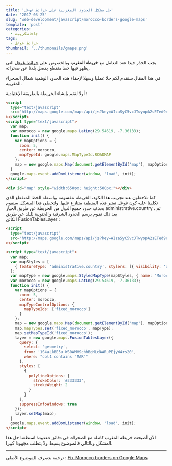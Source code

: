 ```yaml
---
title: 'حل مشكل الحدود المغربية على خرائط غوغل'
date: '2017-03-25'
slug: 'web-development/javascript/morocco-borders-google-maps'
template: 'post'
categories:
  - جافاسكريبت
tags:
  - خرائط غوغل
thumbnail: '../thumbnails/gmaps.png'
---
```


يجب الحذر جيدا عند التعامل مع **خريطة المغرب** وبالخصوص على [خرائط غوغل](http://www.tutomena.com/web-development/javascript/google-maps-api-1/) التي يظهر فيها خط متقطع يفصل بلدنا عن صحرائه.

في هذا المقال سنقدم لكم حلا عمليا وسهلا لإخفاء هذه الحدود الوهمية شمال الصحراء المغربية.

أولا لنقم بإنشاء الخريطة بالطريقة الإعتيادية :

```html
<script
  type="text/javascript"
  src="http://maps.google.com/maps/api/js?key=AIzaSyC5vcJTwyopA2sETed9eRwebKEUVyoz94c"
></script>
<script type="text/javascript">
  var map;
  var morocco = new google.maps.LatLng(29.54619, -7.36133);
  function init() {
    var mapOptions = {
      zoom: 5,
      center: morocco,
      mapTypeId: google.maps.MapTypeId.ROADMAP
    };
    map = new google.maps.Map(document.getElementById('map'), mapOptions);
  }
  google.maps.event.addDomListener(window, 'load', init);
</script>

<div id="map" style="width:650px; height:500px;"></div>
```

كما تلاحظون عند تجريب هذا الكود، الخريطة مقسومة بواسطة الخط المتقطع الذي تكلمنا عليه كون غوغل تعتبر هذه المنطقة متنازع عليها. ولتخطي هذا المشكل سنقوم بحذف حدود جميع الدول من الخريطة عن طريق الخيار administrative.country ، ثم بعد ذلك نقوم برسم الحدود الشرقية والجنوبية للبلد عن طريق الكائن FusionTablesLayer :

```html
<script
  type="text/javascript"
  src="http://maps.google.com/maps/api/js?key=AIzaSyC5vcJTwyopA2sETed9eRwebKEUVyoz94c"
></script>

<script type="text/javascript">
  var map;
  var mapStyles = [
    { featureType: 'administrative.country', stylers: [{ visibility: 'off' }] }
  ];
  var mapType = new google.maps.StyledMapType(mapStyles, { name: 'Morocco' });
  var morocco = new google.maps.LatLng(29.54619, -7.36133);
  function init() {
    var mapOptions = {
      zoom: 5,
      center: morocco,
      mapTypeControlOptions: {
        mapTypeIds: ['fixed_morocco']
      }
    };
    map = new google.maps.Map(document.getElementById('map'), mapOptions);
    map.mapTypes.set('fixed_morocco', mapType);
    map.setMapTypeId('fixed_morocco');
    layer = new google.maps.FusionTablesLayer({
      query: {
        select: 'geometry',
        from: '1S4aLkBE5u_WS0WMVSchhBgMLdAARuPEjyW4rs20',
        where: "col1 contains 'MAR'"
      },
      styles: [
        {
          polylineOptions: {
            strokeColor: '#333333',
            strokeWeight: 2
          }
        }
      ],
      suppressInfoWindows: true
    });
    layer.setMap(map);
  }
  google.maps.event.addDomListener(window, 'load', init);
</script>
```

الآن أصبحت خريطة المغرب كاملة مع الصحراء. في دقائق معدودة استطعنا حل هذا المشكل وبالتالي فالموضوع بسيط ولا يتطلب مجهودا كبيرا.

---

ترجمة بتصرف للموضوع الأصلي : [Fix Morocco borders on Google Maps](http://daker.me/2015/01/fix-morocco-borders-on-google-maps.html)
